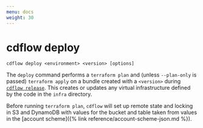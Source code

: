 ```yaml
---
menu: docs
weight: 30
---
```


# cdflow deploy

`cdflow deploy <environment> <version> [options]`

The `deploy` command performs a `terraform plan` and (unless `--plan-only` is passed) `terraform apply` on a bundle created with a `<version>` during [`cdflow release`](cdflow-release). This creates or updates any virtual infrastructure defined by the code in the `infra` directory.

Before running `terraform plan`, `cdflow` will set up remote state and locking in S3 and DynamoDB with values for the bucket and table taken from values in the [account scheme]({% link reference/account-scheme-json.md %}).
